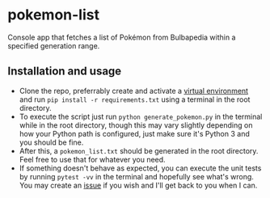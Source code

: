 # pokemon-list
Console app that fetches a list of Pokémon from Bulbapedia within a specified generation range.

## Installation and usage
- Clone the repo, preferrably create and activate a [virtual environment](https://docs.python.org/3/tutorial/venv.html) and run `pip install -r requirements.txt` using a terminal in the root directory.
- To execute the script just run `python generate_pokemon.py` in the terminal while in the root directory, though this may vary slightly depending on how your Python path is configured, just make sure it's Python 3 and you should be fine.
- After this, a `pokemon_list.txt` should be generated in the root directory. Feel free to use that for whatever you need.
- If something doesn't behave as expected, you can execute the unit tests by running `pytest -vv` in the terminal and hopefully see what's wrong. You may create an [issue](https://github.com/jvillarreal7/pokemon-list/issues) if you wish and I'll get back to you when I can.
